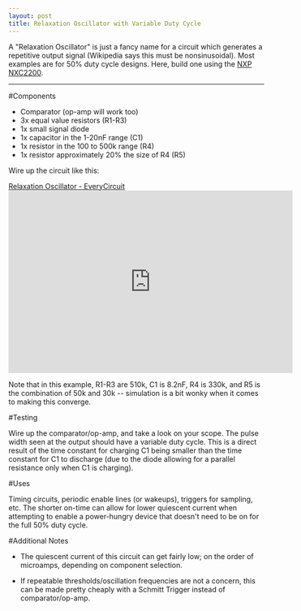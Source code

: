 ```yaml
---
layout: post
title: Relaxation Oscillator with Variable Duty Cycle
---
```


A "Relaxation Oscillator" is just a fancy name for a circuit which generates a repetitive output signal (Wikipedia says this must be nonsinusoidal).  Most examples are for 50% duty cycle designs.  Here, build one using the [NXP NXC2200](http://www.nxp.com/documents/data_sheet/NCX2200.pdf).

-----

#Components

* Comparator (op-amp will work too)
* 3x equal value resistors (R1-R3)
* 1x small signal diode
* 1x capacitor in the 1-20nF range (C1)
* 1x resistor in the 100 to 500k range (R4)
* 1x resistor approximately 20% the size of R4 (R5)

Wire up the circuit like this:

<a href="http://everycircuit.com/circuit/6290233901449216">Relaxation Oscillator - EveryCircuit</a><br> <iframe width="560" height="360" src="http://everycircuit.com/embed/6290233901449216" frameborder="0"></iframe>
 
Note that in this example, R1-R3 are 510k, C1 is 8.2nF, R4 is 330k, and R5 is the combination of 50k and 30k -- simulation is a bit wonky when it comes to making this converge.

#Testing

Wire up the comparator/op-amp, and take a look on your scope.  The pulse width seen at the output should have a variable duty cycle. This is a direct result of the time constant for charging C1 being smaller than the time constant for C1 to discharge (due to the diode allowing for a parallel resistance only when C1 is charging). 

#Uses

Timing circuits, periodic enable lines (or wakeups), triggers for sampling, etc.  The shorter on-time can allow for lower quiescent current when attempting to enable a power-hungry device that doesn't need to be on for the full 50% duty cycle.

#Additional Notes

- The quiescent current of this circuit can get fairly low; on the order of microamps, depending on component selection.

- If repeatable thresholds/oscillation frequencies are not a concern, this can be made pretty cheaply with a Schmitt Trigger instead of comparator/op-amp.
